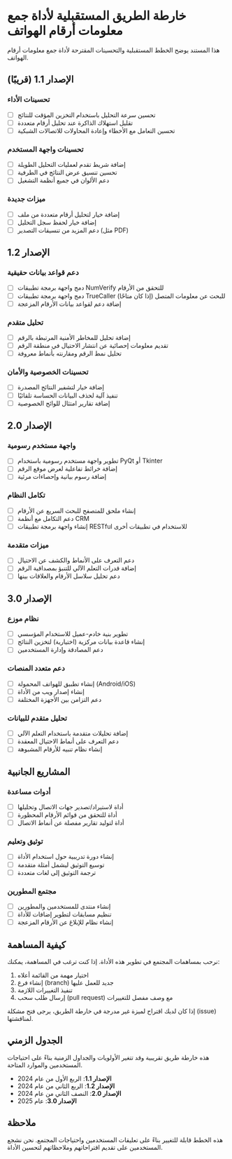 # خارطة الطريق المستقبلية لأداة جمع معلومات أرقام الهواتف

هذا المستند يوضح الخطط المستقبلية والتحسينات المقترحة لأداة جمع معلومات أرقام الهواتف.

## الإصدار 1.1 (قريبًا)

### تحسينات الأداء

- [ ] تحسين سرعة التحليل باستخدام التخزين المؤقت للنتائج
- [ ] تقليل استهلاك الذاكرة عند تحليل أرقام متعددة
- [ ] تحسين التعامل مع الأخطاء وإعادة المحاولات للاتصالات الشبكية

### تحسينات واجهة المستخدم

- [ ] إضافة شريط تقدم لعمليات التحليل الطويلة
- [ ] تحسين تنسيق عرض النتائج في الطرفية
- [ ] دعم الألوان في جميع أنظمة التشغيل

### ميزات جديدة

- [ ] إضافة خيار لتحليل أرقام متعددة من ملف
- [ ] إضافة خيار لحفظ سجل التحليل
- [ ] دعم المزيد من تنسيقات التصدير (مثل PDF)

## الإصدار 1.2

### دعم قواعد بيانات حقيقية

- [ ] دمج واجهة برمجة تطبيقات NumVerify للتحقق من الأرقام
- [ ] دمج واجهة برمجة تطبيقات TrueCaller للبحث عن معلومات المتصل (إذا كان متاحًا)
- [ ] إضافة دعم لقواعد بيانات الأرقام المزعجة

### تحليل متقدم

- [ ] إضافة تحليل للمخاطر الأمنية المرتبطة بالرقم
- [ ] تقديم معلومات إحصائية عن انتشار الاحتيال في منطقة الرقم
- [ ] تحليل نمط الرقم ومقارنته بأنماط معروفة

### تحسينات الخصوصية والأمان

- [ ] إضافة خيار لتشفير النتائج المصدرة
- [ ] تنفيذ آلية لحذف البيانات الحساسة تلقائيًا
- [ ] إضافة تقارير امتثال للوائح الخصوصية

## الإصدار 2.0

### واجهة مستخدم رسومية

- [ ] تطوير واجهة مستخدم رسومية باستخدام PyQt أو Tkinter
- [ ] إضافة خرائط تفاعلية لعرض موقع الرقم
- [ ] إضافة رسوم بيانية وإحصاءات مرئية

### تكامل النظام

- [ ] إنشاء ملحق للمتصفح للبحث السريع عن الأرقام
- [ ] دعم التكامل مع أنظمة CRM
- [ ] إنشاء واجهة برمجة تطبيقات RESTful للاستخدام في تطبيقات أخرى

### ميزات متقدمة

- [ ] دعم التعرف على الأنماط والكشف عن الاحتيال
- [ ] إضافة قدرات التعلم الآلي للتنبؤ بمصداقية الرقم
- [ ] دعم تحليل سلاسل الأرقام والعلاقات بينها

## الإصدار 3.0

### نظام موزع

- [ ] تطوير بنية خادم-عميل للاستخدام المؤسسي
- [ ] إنشاء قاعدة بيانات مركزية (اختيارية) لتخزين النتائج
- [ ] دعم المصادقة وإدارة المستخدمين

### دعم متعدد المنصات

- [ ] إنشاء تطبيق للهواتف المحمولة (Android/iOS)
- [ ] إنشاء إصدار ويب من الأداة
- [ ] دعم التزامن بين الأجهزة المختلفة

### تحليل متقدم للبيانات

- [ ] إضافة تحليلات متقدمة باستخدام التعلم الآلي
- [ ] دعم التعرف على أنماط الاحتيال المعقدة
- [ ] إنشاء نظام تنبيه للأرقام المشبوهة

## المشاريع الجانبية

### أدوات مساعدة

- [ ] أداة لاستيراد/تصدير جهات الاتصال وتحليلها
- [ ] أداة للتحقق من قوائم الأرقام المحظورة
- [ ] أداة لتوليد تقارير مفصلة عن أنماط الاتصال

### توثيق وتعليم

- [ ] إنشاء دورة تدريبية حول استخدام الأداة
- [ ] توسيع التوثيق ليشمل أمثلة متقدمة
- [ ] ترجمة التوثيق إلى لغات متعددة

### مجتمع المطورين

- [ ] إنشاء منتدى للمستخدمين والمطورين
- [ ] تنظيم مسابقات لتطوير إضافات للأداة
- [ ] إنشاء نظام للإبلاغ عن الأرقام المزعجة

## كيفية المساهمة

نرحب بمساهمات المجتمع في تطوير هذه الأداة. إذا كنت ترغب في المساهمة، يمكنك:

1. اختيار مهمة من القائمة أعلاه
2. إنشاء فرع (branch) جديد للعمل عليها
3. تنفيذ التغييرات اللازمة
4. إرسال طلب سحب (pull request) مع وصف مفصل للتغييرات

إذا كان لديك اقتراح لميزة غير مدرجة في خارطة الطريق، يرجى فتح مشكلة (issue) لمناقشتها.

## الجدول الزمني

هذه خارطة طريق تقريبية وقد تتغير الأولويات والجداول الزمنية بناءً على احتياجات المستخدمين والموارد المتاحة.

- **الإصدار 1.1**: الربع الأول من عام 2024
- **الإصدار 1.2**: الربع الثاني من عام 2024
- **الإصدار 2.0**: النصف الثاني من عام 2024
- **الإصدار 3.0**: عام 2025

## ملاحظة

هذه الخطط قابلة للتغيير بناءً على تعليقات المستخدمين واحتياجات المجتمع. نحن نشجع المستخدمين على تقديم اقتراحاتهم وملاحظاتهم لتحسين الأداة.